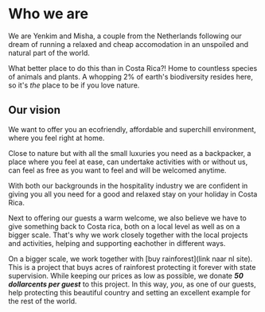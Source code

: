 # Who we are
We are Yenkim and Misha, a couple from the Netherlands following our dream of running a relaxed and cheap accomodation in an unspoiled and natural part of the world.

What better place to do this than in Costa Rica?! Home to countless species of animals and plants. A whopping 2% of earth's biodiversity resides here, so it's _the_ place to be if you love nature.

## Our vision
We want to offer you an ecofriendly, affordable and superchill environment, where you feel right at home.

Close to nature but with all the small luxuries you need as a backpacker, a place where you feel at ease, can undertake activities with or without us, can feel as free as you want to feel and will be welcomed anytime.

With both our backgrounds in the hospitality industry we are confident in giving you all you need for a good and relaxed stay on your holiday in Costa Rica.

Next to offering our guests a warm welcome, we also believe we have to give something back to Costa rica, both on a local level as well as on a bigger scale. That's why we work closely together with the local projects and activities, helping and supporting eachother in different ways.

On a bigger scale, we work together with [buy rainforest](link naar nl site). This is a project that buys acres of rainforest protecting it forever with state supervision. While keeping our prices as low as possible, we donate **_50 dollarcents per guest_** to this project. In this way, _you_, as one of our guests, help protecting this beautiful country and setting an excellent example for the rest of the world.
